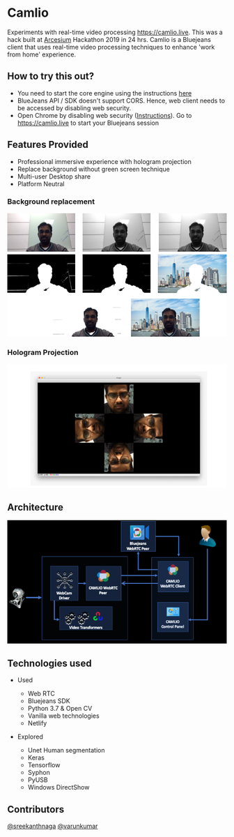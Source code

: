 # Camlio

Experiments with real-time video processing https://camlio.live. This was a hack built at [Arcesium](https://arcesium.com) Hackathon 2019 in 24 hrs. Camlio is a Bluejeans client that uses real-time video processing techniques to enhance 'work from home' experience.

## How to try this out? 

- You need to start the core engine using the instructions [here](core/README.md)
- BlueJeans API / SDK doesn't support CORS. Hence, web client needs to be accessed by disabling web security.
- Open Chrome by disabling web security ([Instructions](web-client/README.md)). Go to https://camlio.live to start your Bluejeans session

## Features Provided
- Professional immersive experience with hologram projection
- Replace background without green screen technique
- Multi-user Desktop share
- Platform Neutral

### Background replacement
![background_replacement](background_replacement.png "background_replacement 1")

### Hologram Projection
![hologram](hologram_projection.png "hologram_projection 1")

## Architecture
![architecture](architecture.png "architecture 1")

## Technologies used

- Used
   - Web RTC
   - Bluejeans SDK
   - Python 3.7 & Open CV
   - Vanilla web technologies
   - Netlify

- Explored
   - Unet Human segmentation
   - Keras
   - Tensorflow
   - Syphon
   - PyUSB
   - Windows DirectShow

## Contributors

[@sreekanthnaga](https://twitter.com/sreekanthnaga)
[@varunkumar](https://twitter.com/varunkumar)
